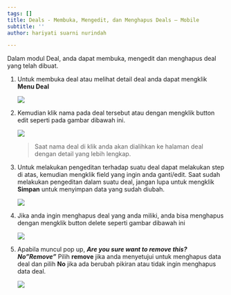 ```yaml
---
tags: []
title: Deals - Membuka, Mengedit, dan Menghapus Deals – Mobile
subtitle: ''
author: hariyati suarni nurindah

---
```

Dalam modul Deal, anda dapat membuka, mengedit dan menghapus deal yang telah dibuat.

1. Untuk membuka deal atau melihat detail deal anda dapat mengklik **Menu Deal**

   ![](/uploads/mengeditdeal1.jpeg)
2. Kemudian klik nama pada deal tersebut atau dengan mengklik button edit seperti pada gambar dibawah ini.

   ![](/uploads/mengeditdeal2.jpeg)

   > Saat nama deal di klik anda akan dialihkan ke halaman deal  dengan detail yang lebih lengkap.
3. Untuk melakukan pengeditan terhadap suatu deal dapat melakukan step di atas, kemudian mengklik field yang ingin anda ganti/edit. Saat sudah melakukan pengeditan dalam suatu deal, jangan lupa untuk mengklik **Simpan** untuk menyimpan data yang sudah diubah.

   ![](/uploads/mengeditdeal3.jpeg)
4. Jika anda ingin menghapus deal yang anda miliki, anda bisa menghapus dengan mengklik button delete seperti gambar dibawah ini

   ![](/uploads/mengeditdea4.jpeg)
5. Apabila muncul pop up, **_Are you sure want to remove this? No”Remove”_** Pilih **remove** jika anda menyetujui untuk menghapus data deal dan pilih **No** jika ada berubah pikiran atau tidak ingin menghapus data deal.

   ![](/uploads/mengeditdeal5.jpeg)